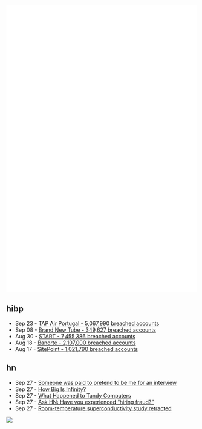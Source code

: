 ![Metrics](https://raw.githubusercontent.com/phixion/phixion/master/metrics.svg)

## hibp

<!--
for https://github.com/phixion/phixion/blob/main/.github/workflows/feeds.yml
-->
<!--START_SECTION:haveibeenpwnd-->
- Sep 23 - [TAP Air Portugal - 5,067,990 breached accounts](https://haveibeenpwned.com/PwnedWebsites#TAPAirPortugal)
- Sep 08 - [Brand New Tube - 349,627 breached accounts](https://haveibeenpwned.com/PwnedWebsites#BrandNewTube)
- Aug 30 - [START - 7,455,386 breached accounts](https://haveibeenpwned.com/PwnedWebsites#Start)
- Aug 18 - [Banorte - 2,107,000 breached accounts](https://haveibeenpwned.com/PwnedWebsites#Banorte)
- Aug 17 - [SitePoint - 1,021,790 breached accounts](https://haveibeenpwned.com/PwnedWebsites#SitePoint)
<!--END_SECTION:haveibeenpwnd-->

## hn

<!--
for https://github.com/phixion/phixion/blob/main/.github/workflows/feeds.yml
-->
<!--START_SECTION:hn-->
- Sep 27 - [Someone was paid to pretend to be me for an interview](https://connortumbleson.com/2022/09/19/someone-is-pretending-to-be-me/)
- Sep 27 - [How Big Is Infinity?](https://www.quantamagazine.org/how-big-is-infinity-20220927/)
- Sep 27 - [What Happened to Tandy Computers](https://dfarq.homeip.net/what-happened-to-tandy-computers/)
- Sep 27 - [Ask HN: Have you experienced “hiring fraud?”](https://news.ycombinator.com/item?id=32996457)
- Sep 27 - [Room-temperature superconductivity study retracted](https://www.science.org/content/article/something-seriously-wrong-room-temperature-superconductivity-study-retracted)
<!--END_SECTION:hn-->

<!--
for https://yhype.me
-->
![](https://hit.yhype.me/github/profile?user_id=13013670)
